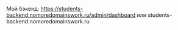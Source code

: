 Мой бэкенд: 
https://students-backend.nomoredomainswork.ru/admin/dashboard
или
students-backend.nomoredomainswork.ru
